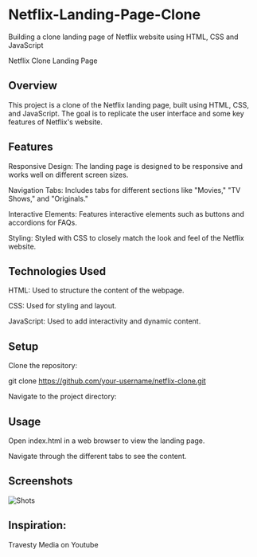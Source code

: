 # Netflix-Landing-Page-Clone
Building a clone landing page of Netflix website using HTML, CSS and JavaScript



Netflix Clone Landing Page

## Overview
This project is a clone of the Netflix landing page, built using HTML, CSS, and JavaScript. The goal is to replicate the user interface and some key features of Netflix's website.

## Features
Responsive Design: The landing page is designed to be responsive and works well on different screen sizes.

Navigation Tabs: Includes tabs for different sections like "Movies," "TV Shows," and "Originals."

Interactive Elements: Features interactive elements such as buttons and accordions for FAQs.

Styling: Styled with CSS to closely match the look and feel of the Netflix website.

## Technologies Used
HTML: Used to structure the content of the webpage.

CSS: Used for styling and layout.

JavaScript: Used to add interactivity and dynamic content.

## Setup
Clone the repository:


git clone https://github.com/your-username/netflix-clone.git

Navigate to the project directory:



## Usage
Open index.html in a web browser to view the landing page.

Navigate through the different tabs to see the content.

## Screenshots

![Shots](Screenshots%20-%20ProgessToCompletion)




## Inspiration: 
Travesty Media on Youtube